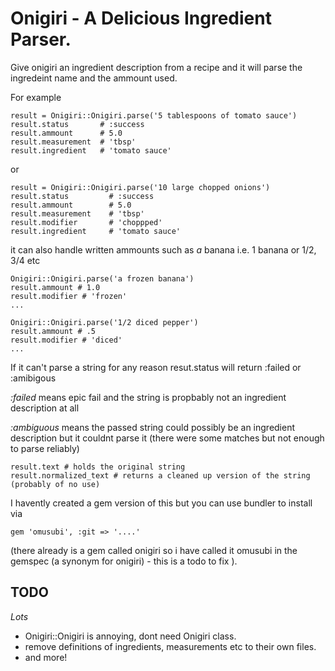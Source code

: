 # Onigiri - A Delicious Ingredient Parser.

Give onigiri an ingredient description from a recipe and it will parse the ingredeint name and the ammount used.

For example 

    result = Onigiri::Onigiri.parse('5 tablespoons of tomato sauce')
    result.status       # :success
    result.ammount      # 5.0
    result.measurement  # 'tbsp'
    result.ingredient   # 'tomato sauce'

or 

    result = Onigiri::Onigiri.parse('10 large chopped onions')
    result.status         # :success
    result.ammount        # 5.0
    result.measurement    # 'tbsp'
    result.modifier       # 'choppped'
    result.ingredient     # 'tomato sauce'

it can also handle written ammounts such as *a* banana i.e. 1 banana or 1/2, 3/4 etc

    Onigiri::Onigiri.parse('a frozen banana')
    result.ammount # 1.0
    result.modifier # 'frozen'
    ...

    Onigiri::Onigiri.parse('1/2 diced pepper')
    result.ammount # .5
    result.modifier # 'diced'
    ...

If it can't parse a string for any reason resut.status will return :failed or :amibigous

*:failed* means epic fail and the string is propbably not an ingredient description at all

*:ambiguous* means the passed string could possibly be an ingredient description but it couldnt parse it (there were some matches but not enough to parse reliably) 

    result.text # holds the original string
    result.normalized_text # returns a cleaned up version of the string (probably of no use)

I havently created a gem version of this but you can use bundler to install via 

    gem 'omusubi', :git => '....'

(there already is a gem called onigiri so i have called it omusubi in the gemspec (a synonym for onigiri) - this is a todo to fix ).

## TODO

_Lots_ 

- Onigiri::Onigiri is annoying, dont need Onigiri class.
- remove definitions of ingredients, measurements etc to their own files.
- and more!


